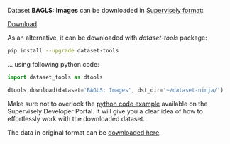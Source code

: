 Dataset **BAGLS: Images** can be downloaded in [Supervisely format](https://developer.supervisely.com/api-references/supervisely-annotation-json-format):

 [Download](https://assets.supervisely.com/remote/eyJsaW5rIjogImZzOi8vYXNzZXRzLzM0MzdfQkFHTFM6IEltYWdlcy9iYWdscy1pbWFnZXMtRGF0YXNldE5pbmphLnRhciIsICJzaWciOiAiYmZFb1BmdDFXUldudmVncGNYMjFNbXh2RjJNYkJOL0xRMDIzODhHS1BPYz0ifQ==)

As an alternative, it can be downloaded with *dataset-tools* package:
``` bash
pip install --upgrade dataset-tools
```

... using following python code:
``` python
import dataset_tools as dtools

dtools.download(dataset='BAGLS: Images', dst_dir='~/dataset-ninja/')
```
Make sure not to overlook the [python code example](https://developer.supervisely.com/getting-started/python-sdk-tutorials/iterate-over-a-local-project) available on the Supervisely Developer Portal. It will give you a clear idea of how to effortlessly work with the downloaded dataset.

The data in original format can be [downloaded here](https://www.kaggle.com/datasets/gomezp/benchmark-for-automatic-glottis-segmentation/download?datasetVersionNumber=2).